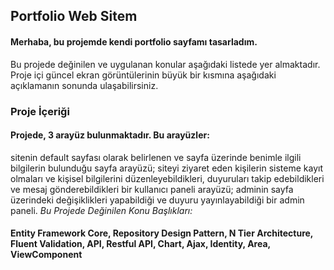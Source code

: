 ## **Portfolio Web Sitem**
#### Merhaba, bu projemde kendi portfolio sayfamı tasarladım.
Bu projede değinilen ve uygulanan konular aşağıdaki listede yer almaktadır. Proje içi güncel ekran görüntülerinin büyük bir kısmına aşağıdaki açıklamanın sonunda ulaşabilirsiniz.
### **Proje İçeriği**
#### Projede, 3 arayüz bulunmaktadır. Bu arayüzler:
sitenin default sayfası olarak belirlenen ve sayfa üzerinde benimle ilgili bilgilerin bulunduğu sayfa arayüzü; siteyi ziyaret eden kişilerin sisteme kayıt olmaları ve kişisel bilgilerini düzenleyebildikleri, duyuruları takip edebildikleri ve mesaj gönderebildikleri bir kullanıcı paneli arayüzü; adminin sayfa üzerindeki değişiklikleri yapabildiği ve duyuru yayınlayabildiği bir admin paneli.
*Bu Projede Değinilen Konu Başlıkları:*
#### Entity Framework Core, Repository Design Pattern, N Tier Architecture, Fluent Validation, API, Restful API, Chart, Ajax, Identity, Area, ViewComponent 
